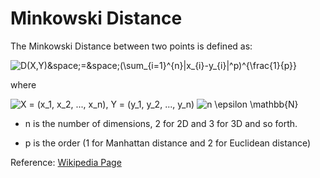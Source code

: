# Minkowski Distance

The Minkowski Distance between two points is defined as: 

<img src="https://latex.codecogs.com/gif.latex?D(X,Y)&space;=&space;(\sum_{i=1}^{n}|x_{i}-y_{i}|^p)^{\frac{1}{p}}" title="D(X,Y)&space;=&space;(\sum_{i=1}^{n}|x_{i}-y_{i}|^p)^{\frac{1}{p}}" />

where 

<img src="https://latex.codecogs.com/gif.latex?X&space;=&space;(x_1,&space;x_2,&space;...,&space;x_n),&space;Y&space;=&space;(y_1,&space;y_2,&space;...,&space;y_n)" title="X = (x_1, x_2, ..., x_n), Y = (y_1, y_2, ..., y_n)" />

<img src="https://latex.codecogs.com/gif.latex?n&space;\epsilon&space;\mathbb{N}" title="n \epsilon \mathbb{N}" />

- n is the number of dimensions, 2 for 2D and 3 for 3D and so forth.  

- p is the order (1 for Manhattan distance and 2 for Euclidean distance) 


Reference: [Wikipedia Page](https://en.wikipedia.org/wiki/Minkowski_distance)